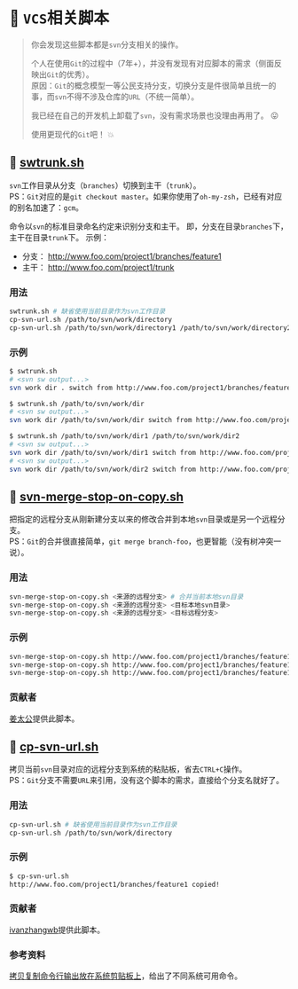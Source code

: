 :snail: `VCS`相关脚本
====================================

> 你会发现这些脚本都是`svn`分支相关的操作。
>
> 个人在使用`Git`的过程中（7年+），并没有发现有对应脚本的需求（侧面反映出`Git`的优秀）。  
> 原因：`Git`的概念模型一等公民支持分支，切换分支是件很简单且统一的事，而`svn`不得不涉及仓库的`URL`（不统一简单）。
>
> 我已经在自己的开发机上卸载了`svn`，没有需求场景也没理由再用了。 :stuck_out_tongue:
>
> 使用更现代的`Git`吧！ :boom:

:beer: [swtrunk.sh](../swtrunk.sh)
----------------------

`svn`工作目录从分支（`branches`）切换到主干（`trunk`）。  
PS：`Git`对应的是`git checkout master`。如果你使用了`oh-my-zsh`，已经有对应的别名加速了：`gcm`。

命令以`svn`的标准目录命名约定来识别分支和主干。
即，分支在目录`branches`下，主干在目录`trunk`下。
示例：
- 分支： http://www.foo.com/project1/branches/feature1
- 主干： http://www.foo.com/project1/trunk

### 用法

```bash
swtrunk.sh # 缺省使用当前目录作为svn工作目录
cp-svn-url.sh /path/to/svn/work/directory
cp-svn-url.sh /path/to/svn/work/directory1 /path/to/svn/work/directory2 # svn工作目录个数不限制
```

### 示例

```bash
$ swtrunk.sh
# <svn sw output...>
svn work dir . switch from http://www.foo.com/project1/branches/feature1 to http://www.foo.com/project1/trunk !

$ swtrunk.sh /path/to/svn/work/dir
# <svn sw output...>
svn work dir /path/to/svn/work/dir switch from http://www.foo.com/project1/branches/feature1 to http://www.foo.com/project1/trunk !

$ swtrunk.sh /path/to/svn/work/dir1 /path/to/svn/work/dir2
# <svn sw output...>
svn work dir /path/to/svn/work/dir1 switch from http://www.foo.com/project1/branches/feature1 to http://www.foo.com/project1/trunk !
# <svn sw output...>
svn work dir /path/to/svn/work/dir2 switch from http://www.foo.com/project2/branches/feature1 to http://www.foo.com/project2/trunk !
```

:beer: [svn-merge-stop-on-copy.sh](../svn-merge-stop-on-copy.sh)
----------------------

把指定的远程分支从刚新建分支以来的修改合并到本地`svn`目录或是另一个远程分支。  
PS：`Git`的合并很直接简单，`git merge branch-foo`，也更智能（没有树冲突一说）。

### 用法

```bash
svn-merge-stop-on-copy.sh <来源的远程分支> # 合并当前本地svn目录
svn-merge-stop-on-copy.sh <来源的远程分支> <目标本地svn目录>
svn-merge-stop-on-copy.sh <来源的远程分支> <目标远程分支>
```

### 示例

```bash
svn-merge-stop-on-copy.sh http://www.foo.com/project1/branches/feature1 # 缺省使用当前目录作为svn工作目录
svn-merge-stop-on-copy.sh http://www.foo.com/project1/branches/feature1 /path/to/svn/work/directory
svn-merge-stop-on-copy.sh http://www.foo.com/project1/branches/feature1 http://www.foo.com/project1/branches/feature2
```

### 贡献者

[姜太公](https://github.com/jzwlqx)提供此脚本。

:beer: [cp-svn-url.sh](../cp-svn-url.sh)
----------------------

拷贝当前`svn`目录对应的远程分支到系统的粘贴板，省去`CTRL+C`操作。  
    PS：`Git`分支不需要`URL`来引用，没有这个脚本的需求，直接给个分支名就好了。

### 用法

```bash
cp-svn-url.sh # 缺省使用当前目录作为svn工作目录
cp-svn-url.sh /path/to/svn/work/directory
```

### 示例

```bash
$ cp-svn-url.sh
http://www.foo.com/project1/branches/feature1 copied!
```

### 贡献者

[ivanzhangwb](https://github.com/ivanzhangwb)提供此脚本。

### 参考资料

[拷贝复制命令行输出放在系统剪贴板上](http://oldratlee.com/post/2012-12-23/command-output-to-clip)，给出了不同系统可用命令。
